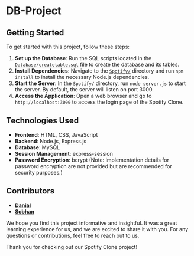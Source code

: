 # DB-Project

## Getting Started

To get started with this project, follow these steps:

1. **Set up the Database**: Run the SQL scripts located in the [`Database/createtable.sql`](/Database/createtable.sql) file to create the database and its tables.
2. **Install Dependencies**: Navigate to the [`Spotify/`](/Spotify/) directory and run `npm install` to install the necessary Node.js dependencies.
3. **Start the Server**: In the `Spotify/` directory, run `node server.js` to start the server. By default, the server will listen on port 3000.
4. **Access the Application**: Open a web browser and go to `http://localhost:3000` to access the login page of the Spotify Clone.

## Technologies Used

- **Frontend**: HTML, CSS, JavaScript
- **Backend**: Node.js, Express.js
- **Database**: MySQL
- **Session Management**: express-session
- **Password Encryption**: bcrypt (Note: Implementation details for password encryption are not provided but are recommended for security purposes.)

## Contributors

- [**Danial**](https://github.com/danialmd81)
- [**Sobhan**](https://github.com/sobhanagh)

We hope you find this project informative and insightful. It was a great learning experience for us, and we are excited to share it with you. For any questions or contributions, feel free to reach out to us.

Thank you for checking out our Spotify Clone project!
